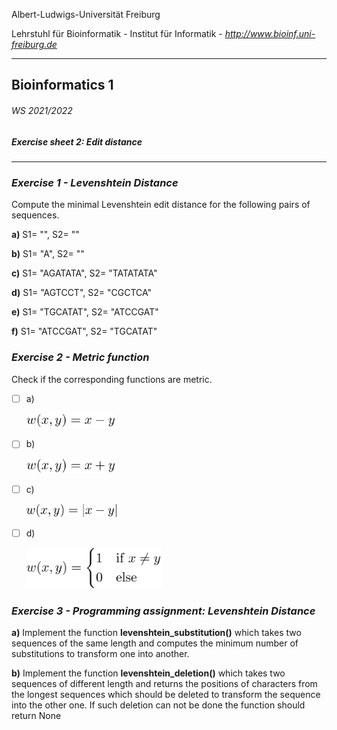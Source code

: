 Albert-Ludwigs-Universität Freiburg

Lehrstuhl für Bioinformatik - Institut für Informatik - *http://www.bioinf.uni-freiburg.de*

---
## Bioinformatics 1
###### WS 2021/2022
##### Exercise sheet 2: Edit distance
---
### _Exercise 1 - Levenshtein Distance_
Compute the minimal Levenshtein edit distance for the following pairs of sequences.

**a)** S1= "", S2= ""

**b)** S1= "A", S2= ""

**c)** S1= "AGATATA", S2= "TATATATA"

**d)** S1= "AGTCCT", S2= "CGCTCA"

**e)** S1= "TGCATAT", S2= "ATCCGAT"

**f)** S1= "ATCCGAT", S2= "TGCATAT"


### _Exercise 2 - Metric function_
Check if the corresponding functions are metric.

- [ ] a)

  <img src="./figures/sheet2-exercise2-formula1.svg" alt="metric1" width=30%/>

- [ ] b)

  <img src="./figures/sheet2-exercise2-formula2.svg" alt="metric2" width=30%/>

- [ ] c)

  <img src="./figures/sheet2-exercise2-formula3.svg" alt="metric3" width=30%/>

- [ ] d)

  <img src="./figures/sheet2-exercise2-formula4.svg" alt="metric4" width=45%/>


### _Exercise 3 - Programming assignment: Levenshtein Distance_

**a)** Implement the function **levenshtein_substitution()** which takes two sequences of the same length and computes the minimum number of substitutions to transform one into another.


**b)** Implement the function **levenshtein_deletion()** which takes two sequences of different length and returns the positions of characters from the longest sequences which should be deleted to transform the sequence into the other one. If such deletion can not be done the function should return None
